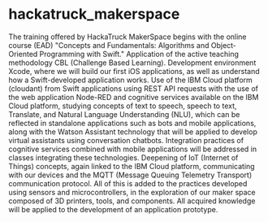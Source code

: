 # hackatruck_makerspace
The training offered by HackaTruck MakerSpace begins with the online course (EAD) "Concepts and Fundamentals: Algorithms and Object-Oriented Programming with Swift." Application of the active teaching methodology CBL (Challenge Based Learning).
   Development environment Xcode, where we will build our first iOS applications, as well as understand how a Swift-developed application works.
    Use of the IBM Cloud platform (cloudant) from Swift applications using REST API requests with the use of the web application Node-RED and cognitive services available on the IBM Cloud platform, studying concepts of text to speech, speech to text, Translate, and Natural Language Understanding (NLU), which can be reflected in standalone applications such as bots and mobile applications, along with the Watson Assistant technology that will be applied to develop virtual assistants using conversation chatbots. Integration practices of cognitive services combined with mobile applications will be addressed in classes integrating these technologies.
   Deepening of IoT (Internet of Things) concepts, again linked to the IBM Cloud platform, communicating with our devices and the MQTT (Message Queuing Telemetry Transport) communication protocol. All of this is added to the practices developed using sensors and microcontrollers, in the exploration of our maker space composed of 3D printers, tools, and components.
    All acquired knowledge will be applied to the development of an application prototype.

